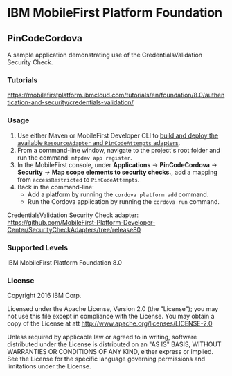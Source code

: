 IBM MobileFirst Platform Foundation
===
## PinCodeCordova
A sample application demonstrating use of the CredentialsValidation Security Check.

### Tutorials
https://mobilefirstplatform.ibmcloud.com/tutorials/en/foundation/8.0/authentication-and-security/credentials-validation/

### Usage

1. Use either Maven or MobileFirst Developer CLI to [build and deploy the available `ResourceAdapter` and `PinCodeAttempts` adapters](https://mobilefirstplatform.ibmcloud.com/tutorials/en/foundation/8.0/adapters/creating-adapters/).
2. From a command-line window, navigate to the project's root folder and run the command: `mfpdev app register`.
3. In the MobileFirst console, under **Applications** → **PinCodeCordova** → **Security** → **Map scope elements to security checks.**, add a mapping from `accessRestricted` to `PinCodeAttempts`.
4. Back in the command-line:
    - Add a platform by running the `cordova platform add` command.
    - Run the Cordova application by running the `cordova run` command.

CredentialsValidation Security Check adapter: https://github.com/MobileFirst-Platform-Developer-Center/SecurityCheckAdapters/tree/release80

### Supported Levels
IBM MobileFirst Platform Foundation 8.0

### License
Copyright 2016 IBM Corp.

Licensed under the Apache License, Version 2.0 (the "License");
you may not use this file except in compliance with the License.
You may obtain a copy of the License at
att
http://www.apache.org/licenses/LICENSE-2.0

Unless required by applicable law or agreed to in writing, software
distributed under the License is distributed on an "AS IS" BASIS,
WITHOUT WARRANTIES OR CONDITIONS OF ANY KIND, either express or implied.
See the License for the specific language governing permissions and
limitations under the License.
